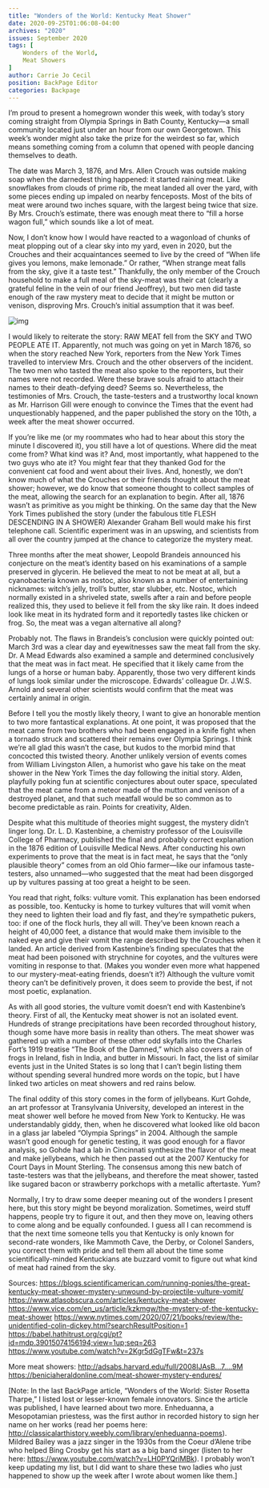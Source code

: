 ```yaml
---
title: "Wonders of the World: Kentucky Meat Shower"
date: 2020-09-25T01:06:08-04:00
archives: "2020"
issues: September 2020
tags: [
    Wonders of the World,
    Meat Showers
]
author: Carrie Jo Cecil
position: BackPage Editor
categories: Backpage
---
```


I’m proud to present a homegrown wonder this week, with today’s story coming straight from Olympia Springs in Bath County, Kentucky—a small community located just under an hour from our own Georgetown. This week’s wonder might also take the prize for the weirdest so far, which means something coming from a column that opened with people dancing themselves to death.

The date was March 3, 1876, and Mrs. Allen Crouch was outside making soap when the darnedest thing happened: it started raining meat. Like snowflakes from clouds of prime rib, the meat landed all over the yard, with some pieces ending up impaled on nearby fenceposts. Most of the bits of meat were around two inches square, with the largest being twice that size. By Mrs. Crouch’s estimate, there was enough meat there to “fill a horse wagon full,” which sounds like a lot of meat.

Now, I don’t know how I would have reacted to a wagonload of chunks of meat plopping out of a clear sky into my yard, even in 2020, but the Crouches and their acquaintances seemed to live by the creed of “When life gives you lemons, make lemonade.” Or rather, “When strange meat falls from the sky, give it a taste test.” Thankfully, the only member of the Crouch household to make a full meal of the sky-meat was their cat (clearly a grateful feline in the vein of our friend Jeoffrey), but two men did taste enough of the raw mystery meat to decide that it might be mutton or venison, disproving Mrs. Crouch’s initial assumption that it was beef.

![img](/post/meat-shower.jpg)

I would likely to reiterate the story: RAW MEAT fell from the SKY and TWO PEOPLE ATE IT. Apparently, not much was going on yet in March 1876, so when the story reached New York, reporters from the New York Times travelled to interview Mrs. Crouch and the other observers of the incident. The two men who tasted the meat also spoke to the reporters, but their names were not recorded. Were these brave souls afraid to attach their names to their death-defying deed? Seems so. Nevertheless, the testimonies of Mrs. Crouch, the taste-testers and a trustworthy local known as Mr. Harrison Gill were enough to convince the Times that the event had unquestionably happened, and the paper published the story on the 10th, a week after the meat shower occurred.

If you’re like me (or my roommates who had to hear about this story the minute I discovered it), you still have a lot of questions. Where did the meat come from? What kind was it? And, most importantly, what happened to the two guys who ate it? You might fear that they thanked God for the convenient cat food and went about their lives. And, honestly, we don’t know much of what the Crouches or their friends thought about the meat shower; however, we do know that someone thought to collect samples of the meat, allowing the search for an explanation to begin. After all, 1876 wasn’t as primitive as you might be thinking. On the same day that the New York Times published the story (under the fabulous title FLESH DESCENDING IN A SHOWER) Alexander Graham Bell would make his first telephone call. Scientific experiment was in an upswing, and scientists from all over the country jumped at the chance to categorize the mystery meat.

Three months after the meat shower, Leopold Brandeis announced his conjecture on the meat’s identity based on his examinations of a sample preserved in glycerin. He believed the meat to not be meat at all, but a cyanobacteria known as nostoc, also known as a number of entertaining nicknames: witch’s jelly, troll’s butter, star slubber, etc. Nostoc, which normally existed in a shriveled state, swells after a rain and before people realized this, they used to believe it fell from the sky like rain. It does indeed look like meat in its hydrated form and it reportedly tastes like chicken or frog. So, the meat was a vegan alternative all along?

Probably not. The flaws in Brandeis’s conclusion were quickly pointed out: March 3rd was a clear day and eyewitnesses saw the meat fall from the sky. Dr. A Mead Edwards also examined a sample and determined conclusively that the meat was in fact meat. He specified that it likely came from the lungs of a horse or human baby. Apparently, those two very different kinds of lungs look similar under the microscope. Edwards’ colleague Dr. J.W.S. Arnold and several other scientists would confirm that the meat was certainly animal in origin.

Before I tell you the mostly likely theory, I want to give an honorable mention to two more fantastical explanations. At one point, it was proposed that the meat came from two brothers who had been engaged in a knife fight when a tornado struck and scattered their remains over Olympia Springs. I think we’re all glad this wasn’t the case, but kudos to the morbid mind that concocted this twisted theory. Another unlikely version of events comes from William Livingston Allen, a humorist who gave his take on the meat shower in the New York Times the day following the initial story. Alden, playfully poking fun at scientific conjectures about outer space, speculated that the meat came from a meteor made of the mutton and venison of a destroyed planet, and that such meatfall would be so common as to become predictable as rain. Points for creativity, Alden.

Despite what this multitude of theories might suggest, the mystery didn’t linger long. Dr. L. D. Kastenbine, a chemistry professor of the Louisville College of Pharmacy, published the final and probably correct explanation in the 1876 edition of Louisville Medical News. After conducting his own experiments to prove that the meat is in fact meat, he says that the “only plausible theory” comes from an old Ohio farmer—like our infamous taste-testers, also unnamed—who suggested that the meat had been disgorged up by vultures passing at too great a height to be seen.

You read that right, folks: vulture vomit. This explanation has been endorsed as possible, too. Kentucky is home to turkey vultures that will vomit when they need to lighten their load and fly fast, and they’re sympathetic pukers, too: if one of the flock hurls, they all will. They’ve been known reach a height of 40,000 feet, a distance that would make them invisible to the naked eye and give their vomit the range described by the Crouches when it landed. An article derived from Kastenbine’s finding speculates that the meat had been poisoned with strychnine for coyotes, and the vultures were vomiting in response to that. (Makes you wonder even more what happened to our mystery-meat-eating friends, doesn’t it?) Although the vulture vomit theory can’t be definitively proven, it does seem to provide the best, if not most poetic, explanation.

As with all good stories, the vulture vomit doesn’t end with Kastenbine’s theory. First of all, the Kentucky meat shower is not an isolated event. Hundreds of strange precipitations have been recorded throughout history, though some have more basis in reality than others. The meat shower was gathered up with a number of these other odd skyfalls into the Charles Fort’s 1919 treatise “The Book of the Damned,” which also covers a rain of frogs in Ireland, fish in India, and butter in Missouri. In fact, the list of similar events just in the United States is so long that I can’t begin listing them without spending several hundred more words on the topic, but I have linked two articles on meat showers and red rains below.

The final oddity of this story comes in the form of jellybeans. Kurt Gohde, an art professor at Transylvania University, developed an interest in the meat shower well before he moved from New York to Kentucky. He was understandably giddy, then, when he discovered what looked like old bacon in a glass jar labeled “Olympia Springs” in 2004. Although the sample wasn’t good enough for genetic testing, it was good enough for a flavor analysis, so Gohde had a lab in Cincinnati synthesize the flavor of the meat and make jellybeans, which he then passed out at the 2007 Kentucky for Court Days in Mount Sterling. The consensus among this new batch of taste-testers was that the jellybeans, and therefore the meat shower, tasted like sugared bacon or strawberry porkchops with a metallic aftertaste. Yum?

Normally, I try to draw some deeper meaning out of the wonders I present here, but this story might be beyond moralization. Sometimes, weird stuff happens, people try to figure it out, and then they move on, leaving others to come along and be equally confounded. I guess all I can recommend is that the next time someone tells you that Kentucky is only known for second-rate wonders, like Mammoth Cave, the Derby, or Colonel Sanders, you correct them with pride and tell them all about the time some scientifically-minded Kentuckians ate buzzard vomit to figure out what kind of meat had rained from the sky.

Sources: https://blogs.scientificamerican.com/running-ponies/the-great-kentucky-meat-shower-mystery-unwound-by-projectile-vulture-vomit/
https://www.atlasobscura.com/articles/kentucky-meat-shower
https://www.vice.com/en_us/article/kzkmgw/the-mystery-of-the-kentucky-meat-shower 
https://www.nytimes.com/2020/07/21/books/review/the-unidentified-colin-dickey.html?searchResultPosition=1 
https://babel.hathitrust.org/cgi/pt?id=mdp.39015074156194;view=1up;seq=263
https://www.youtube.com/watch?v=2Kgr5dGgTFw&t=237s

More meat showers: http://adsabs.harvard.edu/full/2008IJAsB...7....9M
https://beniciaheraldonline.com/meat-shower-mystery-endures/

[Note: In the last BackPage article, “Wonders of the World: Sister Rosetta Tharpe,” I listed lost or lesser-known female innovators. Since the article was published, I have learned about two more. Enheduanna, a Mesopotamian priestess, was the first author in recorded history to sign her name on her works (read her poems here: http://classicalarthistory.weebly.com/library/enheduanna-poems).  
Mildred Bailey was a jazz singer in the 1930s from the Coeur d’Alene tribe who helped Bing Crosby get his start as a big band singer (listen to her here: https://www.youtube.com/watch?v=LH0PYQriMBk).
I probably won’t keep updating my list, but I did want to share these two ladies who just happened to show up the week after I wrote about women like them.]